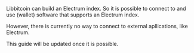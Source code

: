 Libbitcoin can build an Electrum index. So it is possible to connect to and use (wallet) software that supports an Electrum index.

However, there is currently no way to connect to external apllications, like Electrum.

This guide will be updated once it is possible.
